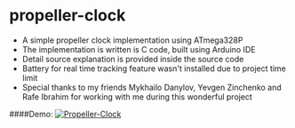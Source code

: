 propeller-clock
===============

+ A simple propeller clock implementation using ATmega328P
+ The implementation is written is C code, built using Arduino IDE
+ Detail source explanation is provided inside the source code
+ Battery for real time tracking feature wasn't installed due to project time limit
+ Special thanks to my friends Mykhailo Danylov, Yevgen Zinchenko and Rafe Ibrahim for working with me during this wonderful project

####Demo:
[![Propeller-Clock](http://img.youtube.com/vi/tB7oXxcb2F0/0.jpg)](https://www.youtube.com/watch?v=tB7oXxcb2F0)
